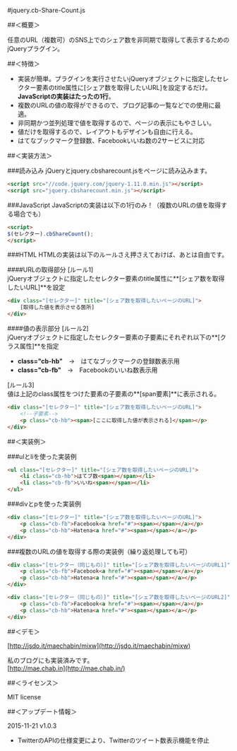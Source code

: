 #jquery.cb-Share-Count.js

##＜概要＞

任意のURL（複数可）のSNS上でのシェア数を非同期で取得して表示するためのjQueryプラグイン。

##＜特徴＞
- 実装が簡単。プラグインを実行させたいjQueryオブジェクトに指定したセレクター要素のtitle属性に[シェア数を取得したいURL]を設定するだけ。**JavaScriptの実装はたったの1行**。
- 複数のURLの値の取得ができるので、ブログ記事の一覧などでの使用に最適。
- 非同期かつ並列処理で値を取得するので、ページの表示にもやさしい。
- 値だけを取得するので、レイアウトもデザインも自由に行える。
- はてなブックマーク登録数、Facebookいいね数の2サービスに対応


##＜実装方法＞

###読み込み
jQueryとjquery.cbsharecount.jsをページに読み込みます。
```html
<script src="//code.jquery.com/jquery-1.11.0.min.js"></script>
<script src="jquery.cbsharecount.min.js"></script>
```

###JavaScript
JavaScriptの実装は以下の1行のみ！（複数のURLの値を取得する場合でも）
```html
<script>
$(セレクター).cbShareCount();
</script>
```


###HTML
HTMLの実装は以下のルールさえ押さえておけば、あとは自由です。

####URLの取得部分
[ルール1]  
jQueryオブジェクトに指定したセレクター要素のtitle属性に**[シェア数を取得したいURL]**を設定
```html
<div class="[セレクター]" title="[シェア数を取得したいページのURL]">
    [取得した値を表示させる箇所]
</div>
```

####値の表示部分
[ルール2]  
jQueryオブジェクトに指定したセレクター要素の子要素にそれぞれ以下の**[クラス属性]**を指定
- **class="cb-hb"**　→　はてなブックマークの登録数表示用
- **class="cb-fb"**　→　Facebookのいいね数表示用

[ルール3]  
値は上記のclass属性をつけた要素の子要素の**[span要素]**に表示される。
```html
<div class="[セレクター]" title="[シェア数を取得したいページのURL]">
	<!--子要素-->
	<p class="cb-hb"><span>[ここに取得した値が表示される]</span></p>
</div>
```

##＜実装例＞

###ulとliを使った実装例
```html
<ul class="[セレクター]" title="[シェア数を取得したいページのURL]">
    <li class="cb-hb">はてブ数<span></span></li>
    <li class="cb-fb">いいね<span></span></li>
</ul>
```

###divとpを使った実装例
```html
<div class="[セレクター]" title="[シェア数を取得したいページのURL]">
    <p class="cb-fb">Facebook<a href="#"><span></span></a></p>
    <p class="cb-hb">Hatena<a href="#"><span></span></a></p>
</div>
```

###複数のURLの値を取得する際の実装例（繰り返処理しても可）
```html
<div class="[セレクター（同じもの）]" title="[シェア数を取得したいページのURL1]">
    <p class="cb-fb">Facebook<a href="#"><span></span></a></p>
    <p class="cb-hb">Hatena<a href="#"><span></span></a></p>
</div>

<div class="[セレクター（同じもの）]" title="[シェア数を取得したいページのURL2]">
    <p class="cb-fb">Facebook<a href="#"><span></span></a></p>
    <p class="cb-hb">Hatena<a href="#"><span></span></a></p>
</div>
```


##＜デモ＞

[http://jsdo.it/maechabin/mixw](http://jsdo.it/maechabin/mixw)

私のブログにも実装済みです。  
[http://mae.chab.in](http://mae.chab.in/)

##＜ライセンス＞

MIT license

##＜アップデート情報＞

2015-11-21 v1.0.3
 - TwitterのAPIの仕様変更により、Twitterのツイート数表示機能を停止
